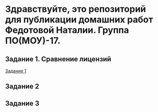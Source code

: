 # Здравствуйте, это репозиторий для публикации домашних работ Федотовой Наталии. Группа ПО(МОУ)-17.

## Задание 1. Сравнение лицензий

[Задание 1](https://github.com/nfsp7/feddd/blob/master/%D0%9B%D0%98%D0%A6%D0%95%D0%9D%D0%97%D0%98%D0%98.docx)


## Задание 2

## Задание 3



